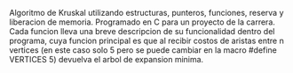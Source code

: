 Algoritmo de Kruskal utilizando estructuras, punteros, funciones, reserva y liberacion de memoria. Programado en C para un proyecto de la carrera.
Cada funcion lleva una breve descripcion de su funcionalidad dentro del programa, cuya funcion principal es que al recibir costos de aristas entre n vertices (en este caso solo 5 
pero se puede cambiar en la macro #define VERTICES 5) devuelva el arbol de expansion minima. 
